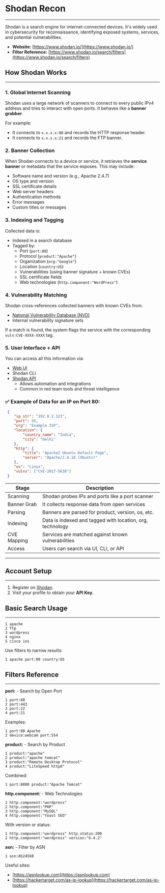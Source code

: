 # Shodan Recon
***
Shodan is a search engine for internet-connected devices. It's widely used in cybersecurity for reconnaissance, identifying exposed systems, services, and potential vulnerabilities.

*   **Website:** [https://www.shodan.io/](https://www.shodan.io/)
*   **Filter Reference:** [https://www.shodan.io/search/filters](https://www.shodan.io/search/filters)

## How Shodan Works
***
### 1. Global Internet Scanning
Shodan uses a large network of scanners to connect to every public IPv4 address and tries to interact with open ports. It behaves like a **banner grabber**.

For example:
*   It connects to `x.x.x.x:80` and records the HTTP response header.
*   It connects to `x.x.x.x:21` and records the FTP banner.

### 2. Banner Collection
When Shodan connects to a device or service, it retrieves the **service banner** or metadata that the service exposes. This may include:

*   Software name and version (e.g., Apache 2.4.7)
*   OS type and version
*   SSL certificate details
*   Web server headers
*   Authentication methods
*   Error messages
*   Custom titles or messages

### 3. Indexing and Tagging
Collected data is:
*   Indexed in a search database
*   Tagged by:
    *   Port (`port:80`)
    *   Protocol (`product:"Apache"`)
    *   Organization (`org:"Google"`)
    *   Location (`country:US`)
    *   Vulnerabilities (using banner signature + known CVEs)
    *   SSL certificate fields
    *   Web technologies (`http.component:"WordPress"`)

### 4. Vulnerability Matching
Shodan cross-references collected banners with known CVEs from:

*   [National Vulnerability Database (NVD)](https://nvd.nist.gov/)
*   Internal vulnerability signature sets

If a match is found, the system flags the service with the corresponding `vuln:CVE-XXXX-XXXX` tag.

### 5. User Interface + API
You can access all this information via:

*   [Web UI](https://www.shodan.io/)
*   Shodan CLI
*   [Shodan API](https://developer.shodan.io/)
    *   Allows automation and integrations
    *   Common in red team tools and threat intelligence

### ✅ Example of Data for an IP on Port 80:

```json
 {
    "ip_str": "192.0.2.123",
    "port": 80,
    "org": "Example ISP",
    "location": {
        "country_name": "India",
        "city": "Delhi"
    },
    "http": {
        "title": "Apache2 Ubuntu Default Page",
        "server": "Apache/2.4.18 (Ubuntu)"
    },
    "os": "Linux",
    "vulns": ["CVE-2017-5638"]
 }
```

| Stage       | Description                                               |
| ----------- | --------------------------------------------------------- |
| Scanning    | Shodan probes IPs and ports like a port scanner           |
| Banner Grab | It collects response data from open services              |
| Parsing     | Banners are parsed for product, version, os, etc.         |
| Indexing    | Data is indexed and tagged with location, org, technology |
| CVE Mapping | Services are matched against known vulnerabilities        |
| Access      | Users can search via UI, CLI, or API                      |

------
## Account Setup
***
1.  Register on [Shodan](https://www.shodan.io/).
2.  Visit your profile to obtain your **API Key**.

## Basic Search Usage
***
```
1 apache
2 ftp
3 wordpress
4 nginx
5 cisco ios
```
Use filters to narrow results:
```
1 apache port:80 country:US
```

##  Filters Reference
***
**port:** - Search by Open Port
```
1 port:80
2 port:443
3 port:22
4 port:21
```
Examples:
```
1 port:80 Apache
2 device:webcam port:554
```
**product:** - Search by Product
```
1 product:"apache"
2 product:"apache tomcat"
3 product:"Remote Desktop Protocol"
4 product:"LiteSpeed httpd"
```
Combined:
```
1 port:8080 product:"Apache Tomcat"
```
**http.component:** - Web Technologies
```
1 http.component:"wordpress"
2 http.component:"PHP"
3 http.component:"MySQL"
4 http.component:"Yoast SEO"
```
With version or status:
```
1 http.component:"wordpress" http.status:200
2 http.component:"wordpress" version:"6.4.2"
```
**asn:** - Filter by ASN
```
1 asn:AS24560
```
Useful sites:
*   [https://asnlookup.com](https://asnlookup.com)
*   [https://hackertarget.com/as-ip-lookup](https://hackertarget.com/as-ip-lookup)

